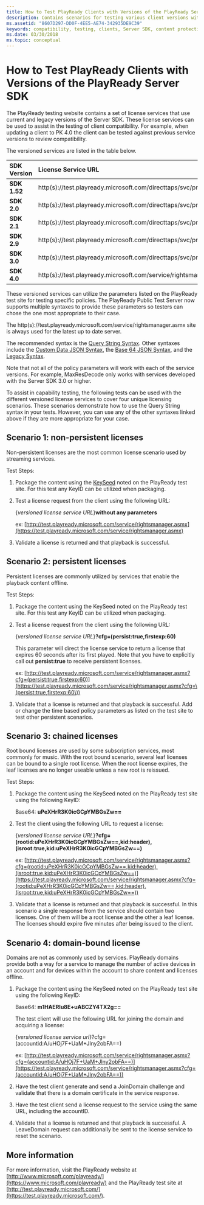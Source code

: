 ```yaml
---
title: How to Test PlayReady Clients with Versions of the PlayReady Server SDK
description: Contains scenarios for testing various client versions with various server versions.
ms.assetid: "8607D297-DD0F-4EE5-AE74-342935DE9C39"
keywords: compatibility, testing, clients, Server SDK, content protection
ms.date: 03/30/2018
ms.topic: conceptual
---
```



# How to Test PlayReady Clients with Versions of the PlayReady Server SDK

The PlayReady testing website contains a set of license services that use current and legacy versions of the Server SDK. These license services can be used to assist in the testing of client compatibility. For example, when updating a client to PK 4.0 the client can be tested against previous service versions to review compatibility.

The versioned services are listed in the table below.

| **SDK Version**  | **License Service URL**  |
|:--|:--|
| **SDK 1.52**  | http(s)://test.playready.microsoft.com/directtaps/svc/pr152/rightsmanager.asmx  |
| **SDK 2.0**  | http(s)://test.playready.microsoft.com/directtaps/svc/pr20/rightsmanager.asmx  |
| **SDK 2.1**  | http(s)://test.playready.microsoft.com/directtaps/svc/pr21/rightsmanager.asmx  |
| **SDK 2.9**  | http(s)://test.playready.microsoft.com/directtaps/svc/pr29/rightsmanager.asmx  |
| **SDK 3.0**  | http(s)://test.playready.microsoft.com/directtaps/svc/pr30/rightsmanager.asmx  |
| **SDK 4.0**  | http(s)://test.playready.microsoft.com/service/rightsmanager.asmx  |


These versioned services can utilize the parameters listed on the PlayReady test site for testing specific policies. The PlayReady Public Test Server now supports multiple syntaxes to provide these parameters so testers can chose the one most appropriate to their case.

The http(s)://test.playready.microsoft.com/service/rightsmanager.asmx site is always used for the latest up to date server.

The recommended syntax is the [Query String Syntax](https://test.playready.microsoft.com/Server/ServiceQueryStringSyntax). Other syntaxes include the [Custom Data JSON Syntax](https://test.playready.microsoft.com/Server/ServiceCustomDataJSONSyntax), the [Base 64 JSON Syntax](https://test.playready.microsoft.com/Server/ServiceBase64JSONSyntax), and the [Legacy Syntax](https://test.playready.microsoft.com/Server/ServiceLegacySyntax).

Note that not all of the policy parameters will work with each of the service versions. For example, MaxResDecode only works with services developed with the Server SDK 3.0 or higher.

To assist in capability testing, the following tests can be used with the different versioned license services to cover four unique licensing scenarios. These scenarios demonstrate how to use the Query String syntax in your tests. However, you can use any of the other syntaxes linked above if they are more appropriate for your case.


## Scenario 1: non-persistent licenses

Non-persistent licenses are the most common license scenario used by streaming services.

Test Steps:

1. Package the content using the [KeySeed](https://test.playready.microsoft.com/Server/Service) noted on the PlayReady test site. For this test any KeyID can be utilized when packaging.

1. Test a license request from the client using the following URL:

   {*versioned license service URL*}**without any parameters**

    ex: [http://test.playready.microsoft.com/service/rightsmanager.asmx](https://test.playready.microsoft.com/service/rightsmanager.asmx)

1. Validate a license is returned and that playback is successful.


## Scenario 2: persistent licenses

Persistent licenses are commonly utilized by services that enable the playback content offline.

Test Steps:

1. Package the content using the KeySeed noted on the PlayReady test site. For this test any KeyID can be utilized when packaging.

1. Test a license request from the client using the following URL:

   {*versioned license service URL*}**?cfg=(persist:true,firstexp:60)**

   This parameter will direct the license service to return a license that expires 60 seconds after its first played. Note that you have to explicitly call out **persist:true** to receive persistent licenses.

   ex: [http://test.playready.microsoft.com/service/rightsmanager.asmx?cfg=(persist:true,firstexp:60)](https://test.playready.microsoft.com/service/rightsmanager.asmx?cfg=\(persist:true,firstexp:60\))

1. Validate that a license is returned and that playback is successful. Add or change the time based policy parameters as listed on the test site to test other persistent scenarios.


## Scenario 3: chained licenses

Root bound licenses are used by some subscription services, most commonly for music. With the root bound scenario, several leaf licenses can be bound to a single root license. When the root license expires, the leaf licenses are no longer useable unless a new root is reissued.

Test Steps:

1. Package the content using the KeySeed noted on the PlayReady test site using the following KeyID:

   Base64: **uPeXHrR3K0icGCpYMBGsZw==**

1. Test the client using the following URL to request a license:

   {*versioned license service URL*}**?cfg=(rootid:uPeXHrR3K0icGCpYMBGsZw==,kid:header),(isroot:true,kid:uPeXHrR3K0icGCpYMBGsZw==)**

   ex: [http://test.playready.microsoft.com/service/rightsmanager.asmx?cfg=(rootid:uPeXHrR3K0icGCpYMBGsZw==,kid:header),(isroot:true,kid:uPeXHrR3K0icGCpYMBGsZw==)](https://test.playready.microsoft.com/service/rightsmanager.asmx?cfg=(rootid:uPeXHrR3K0icGCpYMBGsZw==,kid:header),(isroot:true,kid:uPeXHrR3K0icGCpYMBGsZw==))

1. Validate that a license is returned and that playback is successful. In this scenario a single response from the service should contain two licenses. One of them will be a root license and the other a leaf license. The licenses should expire five minutes after being issued to the client.


## Scenario 4: domain-bound license

Domains are not as commonly used by services. PlayReady domains provide both a way for a service to manage the number of active devices in an account and for devices within the account to share content and licenses offline.

1. Package the content using the KeySeed noted on the PlayReady test site using the following KeyID:

   Base64: **m1HAERIu8E+uABCZY4TX2g==**

   The test client will use the following URL for joining the domain and acquiring a license:

   {*versioned license service url*}?cfg=(accountid:A/uHOj7F+UaM+Jlny2obFA==)

   ex: [http://test.playready.microsoft.com/service/rightsmanager.asmx?cfg=(accountid:A/uHOj7F+UaM+Jlny2obFA==)](https://test.playready.microsoft.com/service/rightsmanager.asmx?cfg=(accountid:A/uHOj7F+UaM+Jlny2obFA==))

1. Have the test client generate and send a JoinDomain challenge and validate that there is a domain certificate in the service response.

1. Have the test client send a license request to the service using the same URL, including the accountID.

1. Validate that a license is returned and that playback is successful. A LeaveDomain request can additionally be sent to the license service to reset the scenario.


## More information

For more information, visit the PlayReady website at [http://www.microsoft.com/playready/](https://www.microsoft.com/playready/) and  the PlayReady test site at [http://test.playready.microsoft.com/](https://test.playready.microsoft.com/).

